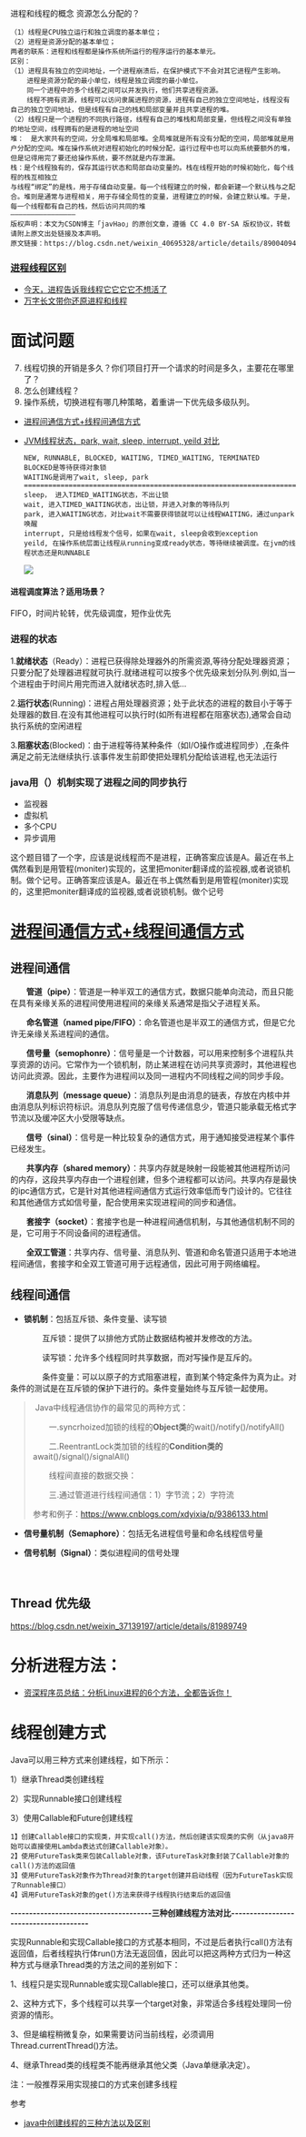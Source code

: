 进程和线程的概念 资源怎么分配的？

```
（1）线程是CPU独立运行和独立调度的基本单位；
（2）进程是资源分配的基本单位；
两者的联系：进程和线程都是操作系统所运行的程序运行的基本单元。
区别：
（1）进程具有独立的空间地址，一个进程崩溃后，在保护模式下不会对其它进程产生影响。
	进程是资源分配的最小单位，线程是独立调度的最小单位。
	同一个进程中的多个线程之间可以并发执行，他们共享进程资源。
	线程不拥有资源，线程可以访问隶属进程的资源，进程有自己的独立空间地址，线程没有自己的独立空间地址，但是线程有自己的栈和局部变量并且共享进程的堆。
（2）线程只是一个进程的不同执行路径，线程有自己的堆栈和局部变量，但线程之间没有单独的地址空间，线程拥有的是进程的地址空间
堆：　是大家共有的空间，分全局堆和局部堆。全局堆就是所有没有分配的空间，局部堆就是用户分配的空间。堆在操作系统对进程初始化的时候分配，运行过程中也可以向系统要额外的堆，但是记得用完了要还给操作系统，要不然就是内存泄漏。
栈：是个线程独有的，保存其运行状态和局部自动变量的。栈在线程开始的时候初始化，每个线程的栈互相独立
与线程“绑定”的是栈，用于存储自动变量。每一个线程建立的时候，都会新建一个默认栈与之配合。堆则是通常与进程相关，用于存储全局性的变量，进程建立的时候，会建立默认堆。于是，每一个线程都有自己的栈，然后访问共同的堆
————————————————
版权声明：本文为CSDN博主「javHao」的原创文章，遵循 CC 4.0 BY-SA 版权协议，转载请附上原文出处链接及本声明。
原文链接：https://blog.csdn.net/weixin_40695328/article/details/89004094
```





### [进程线程区别](<https://mp.weixin.qq.com/s?__biz=MzAxMTkwODIyNA==&mid=2247495602&idx=1&sn=a9cc887afec47511ab0ff8932ecf2229&chksm=9bbb4a5dacccc34b8dd10d096f7037de0b65f9629fa4d7eb6fd15fb28e970119166f997c025d&mpshare=1&scene=23&srcid=&sharer_sharetime=1591794261471&sharer_shareid=e6d90aec84add5cf004cb1ab6979727c#rd>)





- [今天，进程告诉我线程它它它它不想活了](https://mp.weixin.qq.com/s?__biz=MzU2NDg0OTgyMA==&mid=2247485434&idx=1&sn=579bb39a22b69e1a084bd797c216e3fb&chksm=fc45fa09cb32731f39125338553ab0f0ace16a365fed44ad802ca0dacf51fa568478f07771e3&mpshare=1&scene=23&srcid=&sharer_sharetime=1582037666752&sharer_shareid=e6d90aec84add5cf004cb1ab6979727c#rd)
- [万字长文带你还原进程和线程](https://mp.weixin.qq.com/s?__biz=MzU2NDg0OTgyMA==&mid=2247485411&idx=1&sn=d27392473fbb5589d2f796d4e583bcb0&chksm=fc45fa10cb327306c50a7e78010a3689208d360c574ddc2c10af0c9f89830239f48f33b58dbd&mpshare=1&scene=23&srcid=&sharer_sharetime=1582037697883&sharer_shareid=e6d90aec84add5cf004cb1ab6979727c#rd)





# 面试问题

7. 线程切换的开销是多久？你们项目打开一个请求的时间是多久，主要花在哪里了？
8. 怎么创建线程？
9. 操作系统，切换进程有哪几种策略，着重讲一下优先级多级队列。



- [进程间通信方式+线程间通信方式](https://www.cnblogs.com/fmqdblog/p/10680077.html)



- [JVM线程状态，park, wait, sleep, interrupt, yeild 对比](<https://blog.csdn.net/AlbertFly/article/details/80828284>)

  ```
  NEW, RUNNABLE, BLOCKED, WAITING, TIMED_WAITING, TERMINATED
  BLOCKED是等待获得对象锁
  WAITING是调用了wait, sleep, park
  =============================================================================
  sleep， 进入TIMED_WAITING状态，不出让锁
  wait, 进入TIMED_WAITING状态，出让锁，并进入对象的等待队列
  park, 进入WAITING状态，对比wait不需要获得锁就可以让线程WAITING，通过unpark唤醒
  interrupt, 只是给线程发个信号，如果在wait, sleep会收到exception
  yeild, 在操作系统层面让线程从running变成ready状态，等待继续被调度。在jvm的线程状态还是RUNNABLE
  ```

  ![](./images/thread_status.png)




#### 进程调度算法？适用场景？

FIFO，时间片轮转，优先级调度，短作业优先



### 进程的状态

1.**就绪状态**（Ready）：进程已获得除处理器外的所需资源,等待分配处理器资源；只要分配了处理器进程就可执行.就绪进程可以按多个优先级来划分队列.例如,当一个进程由于时间片用完而进入就绪状态时,排入低...

2.**运行状态**(Running)：进程占用处理器资源；处于此状态的进程的数目小于等于处理器的数目.在没有其他进程可以执行时(如所有进程都在阻塞状态),通常会自动执行系统的空闲进程

3.**阻塞状态**(Blocked)：由于进程等待某种条件（如I/O操作或进程同步）,在条件满足之前无法继续执行.该事件发生前即使把处理机分配给该进程,也无法运行





### java用（）机制实现了进程之间的同步执行

- 监视器
- 虚拟机
- 多个CPU
- 异步调用

这个题目错了一个字，应该是说线程而不是进程，正确答案应该是A。最近在书上偶然看到是用管程(moniter)实现的，这里把moniter翻译成的监视器,或者说锁机制。做个记号。正确答案应该是A。最近在书上偶然看到是用管程(moniter)实现的，这里把moniter翻译成的监视器,或者说锁机制。做个记号



# [进程间通信方式+线程间通信方式](https://www.cnblogs.com/fmqdblog/p/10680077.html)

## 进程间通信

　　**管道（pipe）**：管道是一种半双工的通信方式，数据只能单向流动，而且只能在具有亲缘关系的进程间使用进程间的亲缘关系通常是指父子进程关系。

　　**命名管道（named pipe/FIFO）**：命名管道也是半双工的通信方式，但是它允许无亲缘关系进程间的通信。

　　**信号量（semophonre）**：信号量是一个计数器，可以用来控制多个进程队共享资源的访问。它常作为一个锁机制，防止某进程在访问共享资源时，其他进程也访问此资源。因此，主要作为进程间以及同一进程内不同线程之间的同步手段。

　　**消息队列（message queue）**：消息队列是由消息的链表，存放在内核中并由消息队列标识符标识。消息队列克服了信号传递信息少，管道只能承载无格式字节流以及缓冲区大小受限等缺点。

　　**信号（sinal）**：信号是一种比较复杂的通信方式，用于通知接受进程某个事件已经发生。

　　**共享内存（shared memory）**：共享内存就是映射一段能被其他进程所访问的内存，这段共享内存由一个进程创建，但多个进程都可以访问。共享内存是最快的ipc通信方式，它是针对其他进程间通信方式运行效率低而专门设计的。它往往和其他通信方式如信号量，配合使用来实现进程间的同步和通信。

　　**套接字（socket）**：套接字也是一种进程间通信机制，与其他通信机制不同的是，它可用于不同设备间的进程通信。

　　**全双工管道**：共享内存、信号量、消息队列、管道和命名管道只适用于本地进程间通信，套接字和全双工管道可用于远程通信，因此可用于网络编程。

## 线程间通信

- **锁机制**：包括互斥锁、条件变量、读写锁

　　　　互斥锁：提供了以排他方式防止数据结构被并发修改的方法。

　　　　读写锁：允许多个线程同时共享数据，而对写操作是互斥的。

　　　　条件变量：可以以原子的方式阻塞进程，直到某个特定条件为真为止。对条件的测试是在互斥锁的保护下进行的。条件变量始终与互斥锁一起使用。

> ​	Java中线程通信协作的最常见的两种方式：
>
> 　　一.syncrhoized加锁的线程的**Object类**的wait()/notify()/notifyAll()
>
> 　　二.ReentrantLock类加锁的线程的**Condition类的**await()/signal()/signalAll()
>
> 　　线程间直接的数据交换：
>
> 　　三.通过管道进行线程间通信：1）字节流；2）字符流  　
>
> 参考和例子：<https://www.cnblogs.com/xdyixia/p/9386133.html>

- **信号量机制（Semaphore）**：包括无名进程信号量和命名线程信号量

- **信号机制（Signal）**：类似进程间的信号处理

　　





## Thread 优先级

<https://blog.csdn.net/weixin_37139197/article/details/81989749>



# 分析进程方法：

- [资深程序员总结：分析Linux进程的6个方法，全都告诉你！](<https://mp.weixin.qq.com/s?__biz=MzU0OTk3ODQ3Ng==&mid=2247487246&idx=1&sn=a6deb95b51d1aa2fc654fbdcf071438f&chksm=fba6e70dccd16e1bb0d75c637f55a87fd0bfc880acb0baa8256b5b8289f5e999e3cf5398d870&mpshare=1&scene=23&srcid=&sharer_sharetime=1586783838268&sharer_shareid=e6d90aec84add5cf004cb1ab6979727c#rd>)





# 线程创建方式

Java可以用三种方式来创建线程，如下所示：

1）继承Thread类创建线程

2）实现Runnable接口创建线程

3）使用Callable和Future创建线程

```
1】创建Callable接口的实现类，并实现call()方法，然后创建该实现类的实例（从java8开始可以直接使用Lambda表达式创建Callable对象）。
2】使用FutureTask类来包装Callable对象，该FutureTask对象封装了Callable对象的call()方法的返回值
3】使用FutureTask对象作为Thread对象的target创建并启动线程（因为FutureTask实现了Runnable接口）
4】调用FutureTask对象的get()方法来获得子线程执行结束后的返回值
```



**--------------------------------------三种创建线程方法对比--------------------------------------**

实现Runnable和实现Callable接口的方式基本相同，不过是后者执行call()方法有返回值，后者线程执行体run()方法无返回值，因此可以把这两种方式归为一种这种方式与继承Thread类的方法之间的差别如下：

1、线程只是实现Runnable或实现Callable接口，还可以继承其他类。

2、这种方式下，多个线程可以共享一个target对象，非常适合多线程处理同一份资源的情形。

3、但是编程稍微复杂，如果需要访问当前线程，必须调用Thread.currentThread()方法。

4、继承Thread类的线程类不能再继承其他父类（Java单继承决定）。

注：一般推荐采用实现接口的方式来创建多线程



参考


- [java中创建线程的三种方法以及区别](https://www.cnblogs.com/3s540/p/7172146.html)

